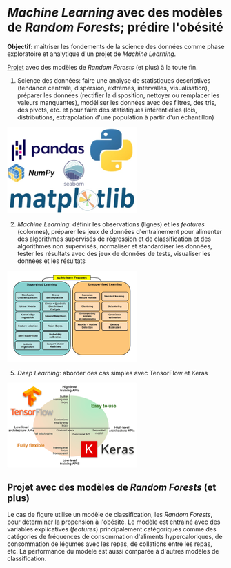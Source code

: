 # *Machine Learning* avec des modèles de *Random Forests*; prédire l'obésité

**Objectif:** maitriser les fondements de la science des données comme phase exploratoire et analytique d'un projet de *Machine Learning*.

[Projet](#projet-avec-des-mod%C3%A8les-de-random-forests-et-plus) avec des modèles de *Random Forests* (et plus) à la toute fin.

1. Science des données: faire une analyse de statistiques descriptives (tendance centrale, dispersion, extrêmes, intervalles, visualisation), préparer les données (rectifier la disposition, nettoyer ou remplacer les valeurs manquantes), modéliser les données avec des filtres, des tris, des pivots, etc. et pour faire des statistiques inférentielles (lois, distributions, extrapolation d'une population à partir d'un échantillon)

<img src="img/numpy_stack.jpg" alt="" width="300">

2. *Machine Learning*: définir les observations (lignes) et les *features* (colonnes), préparer les jeux de données d'entrainement pour alimenter des algorithmes supervisés de régression et de classification et des algorithmes non supervisés, normaliser et standardiser les données, tester les résultats avec des jeux de données de tests, visualiser les données et les résultats

<img src="img/scikit_learn.jpg" alt="" width="300">

5. *Deep Learning*: aborder des cas simples avec TensorFlow et Keras

<img src="img/tensorflow_keras.jpg" alt="" width="300">

## Projet avec des modèles de *Random Forests* (et plus)

Le cas de figure utilise un modèle de classification, les *Random Forests*, pour déterminer la propension à l'obésité. Le modèle est entrainé avec des variables explicatives (*features*) principalement catégoriques comme des catégories de fréquences de consommation d'aliments hypercaloriques, de consommation de légumes avec les repas, de collations entre les repas, etc. La performance du modèle est aussi comparée à d'autres modèles de classification. 
